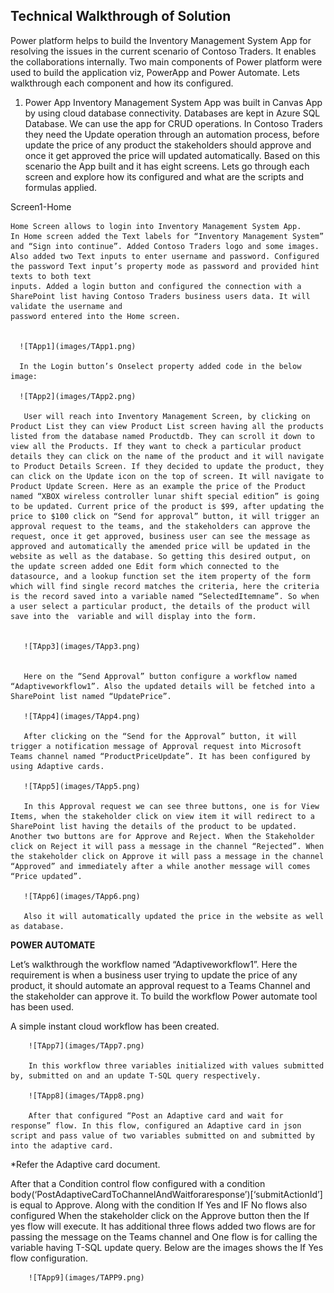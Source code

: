 **Technical Walkthrough of Solution**
------------------------------------

Power platform helps to build the Inventory Management System App for resolving the issues in the current scenario of Contoso Traders. It enables the collaborations internally. Two main components of Power platform were used to build the application viz, PowerApp and Power Automate. Lets walkthrough each component and how its configured. 

1.	Power App
    Inventory Management System App was built in Canvas App by using cloud database connectivity. Databases are kept in Azure SQL Database. We can use the app for CRUD operations. In Contoso Traders they need the Update operation through an automation process, before update the price of any product the stakeholders should approve and once it get approved the price will updated automatically. Based on this scenario the App built and it has eight screens. Lets go through each screen and explore how its configured and what are the scripts and formulas applied.  

Screen1-Home

    Home Screen allows to login into Inventory Management System App.
    In Home screen added the Text labels for “Inventory Management System” and “Sign into continue”. Added Contoso Traders logo and some images. 
    Also added two Text inputs to enter username and password. Configured the password Text input’s property mode as password and provided hint texts to both text  
    inputs. Added a login button and configured the connection with a SharePoint list having Contoso Traders business users data. It will validate the username and  
    password entered into the Home screen.

      
      ![TApp1](images/TApp1.png)
      
      In the Login button’s Onselect property added code in the below image:
      
      ![TApp2](images/TApp2.png)
      
       User will reach into Inventory Management Screen, by clicking on Product List they can view Product List screen having all the products listed from the database named Productdb. They can scroll it down to view all the Products. If they want to check a particular product details they can click on the name of the product and it will navigate to Product Details Screen. If they decided to update the product, they can click on the Update icon on the top of screen. It will navigate to Product Update Screen. Here as an example the price of the Product named “XBOX wireless controller lunar shift special edition” is going to be updated. Current price of the product is $99, after updating the price to $100 click on “Send for approval” button, it will trigger an approval request to the teams, and the stakeholders can approve the request, once it get approved, business user can see the message as approved and automatically the amended price will be updated in the website as well as the database. So getting this desired output, on the update screen added one Edit form which connected to the datasource, and a lookup function set the item property of the form which will find single record matches the criteria, here the criteria is the record saved into a variable named “SelectedItemname”. So when a user select a particular product, the details of the product will save into the  variable and will display into the form. 
       
       
       ![TApp3](images/TApp3.png)
       
       
       Here on the “Send Approval” button configure a workflow named “Adaptiveworkflow1”. Also the updated details will be fetched into a SharePoint list named “UpdatePrice”.
       
       ![TApp4](images/TApp4.png)
       
       After clicking on the “Send for the Approval” button, it will trigger a notification message of Approval request into Microsoft Teams channel named “ProductPriceUpdate”. It has been configured by using Adaptive cards.
       
       ![TApp5](images/TApp5.png)
       
       In this Approval request we can see three buttons, one is for View Items, when the stakeholder click on view item it will redirect to a SharePoint list having the details of the product to be updated. Another two buttons are for Approve and Reject. When the Stakeholder click on Reject it will pass a message in the channel “Rejected”. When the stakeholder click on Approve it will pass a message in the channel “Approved” and immediately after a while another message will comes “Price updated”.
       
       ![TApp6](images/TApp6.png)
       
       Also it will automatically updated the price in the website as well as database.

**POWER AUTOMATE**

Let’s walkthrough the workflow named “Adaptiveworkflow1”. Here the requirement is when a business user trying to update the price of any product, it should automate an approval request to a Teams Channel and the stakeholder can approve it. To build the workflow Power automate tool has been used.

A simple instant cloud workflow has been created.

        ![TApp7](images/TApp7.png)
        
        In this workflow three variables initialized with values submitted by, submitted on and an update T-SQL query respectively.
        
        ![TApp8](images/TApp8.png)
        
        After that configured “Post an Adaptive card and wait for response” flow. In this flow, configured an Adaptive card in json script and pass value of two variables submitted on and submitted by into the adaptive card. 

*Refer the Adaptive card document.

After that a Condition control flow configured with a condition body(‘PostAdaptiveCardToChannelAndWaitforaresponse’)[‘submitActionId’] is equal to Approve. Along with the condition If Yes and IF No flows also configured When the stakeholder click on the Approve button then the If yes flow will execute. It has additional three flows added two flows are for passing the message on the Teams channel and One flow is for calling the variable having T-SQL update query. Below are the images shows the If Yes flow configuration.

        ![TApp9](images/TAPP9.png)


      
      
      
